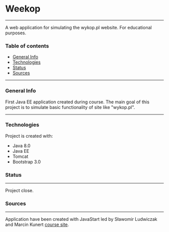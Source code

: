 # Weekop
---
A web application for simulating the wykop.pl website. For educational purposes.

### Table of contents
* [General Info](#general-info)
* [Technologies](#technologies)
* [Status](#status)
* [Sources](#sources)

---
### General Info

First Java EE application created during course. The main goal of this project is to simulate basic functionality of site like "wykop.pl".

---
### Technologies
Project is created with:
- Java 8.0
- Java EE
- Tomcat
- Bootstrap 3.0

### Status
---
Project close.


### Sources
---
Application have been created with JavaStart led by Sławomir Ludwiczak and  Marcin Kunert [course site](https://javastart.pl/kurs/java-ee).
